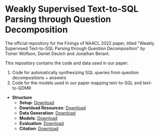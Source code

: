 # Weakly Supervised Text-to-SQL Parsing through Question Decomposition
The official repository for the Finings of NAACL 2022 paper, titled "Weakly Supervised Text-to-SQL Parsing through Question Decomposition" by Tomer Wolfson, Daniel Deutch and Jonathan Berant.

This repository contains the code and data used in our paper:

1. Code for automatically synthesizing SQL queries from question decompositions + answers
2. Code for the models used in our paper mapping text-to-SQL and text-to-QDMR 

* **Structure**
	* **Setup**: [Download](https://)
	* **Download Resources**: [Download](https://)
	* **Data Generation**: [Download](https://)
	* **Models**: [Download](https://)
	* **Evaluation**: [Download](https://)
	* **Citation**: [Download](https://)
